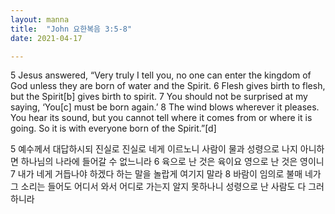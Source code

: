 ```yaml
---
layout: manna
title:  "John 요한복음 3:5-8"
date: 2021-04-17

---
```

5 Jesus answered, “Very truly I tell you, no one can enter the kingdom of God unless they are born of water and the Spirit. 6 Flesh gives birth to flesh, but the Spirit[b] gives birth to spirit. 7 You should not be surprised at my saying, ‘You[c] must be born again.’ 8 The wind blows wherever it pleases. You hear its sound, but you cannot tell where it comes from or where it is going. So it is with everyone born of the Spirit.”[d]

5 예수께서 대답하시되 진실로 진실로 네게 이르노니 사람이 물과 성령으로 나지 아니하면 하나님의 나라에 들어갈 수 없느니라 6 육으로 난 것은 육이요 영으로 난 것은 영이니 7 내가 네게 거듭나야 하겠다 하는 말을 놀랍게 여기지 말라 8 바람이 임의로 불매 네가 그 소리는 들어도 어디서 와서 어디로 가는지 알지 못하나니 성령으로 난 사람도 다 그러하니라
